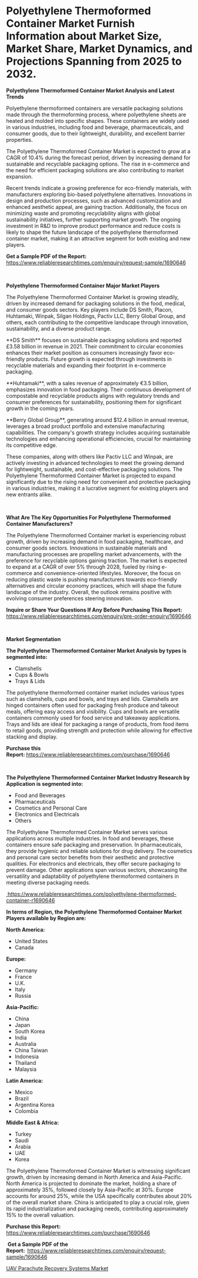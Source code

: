 <p><h1>Polyethylene Thermoformed Container Market Furnish Information about Market Size, Market Share, Market Dynamics, and Projections Spanning from 2025 to 2032.</h1></p><p><strong>Polyethylene Thermoformed Container Market Analysis and Latest Trends</strong></p>
<p><p>Polyethylene thermoformed containers are versatile packaging solutions made through the thermoforming process, where polyethylene sheets are heated and molded into specific shapes. These containers are widely used in various industries, including food and beverage, pharmaceuticals, and consumer goods, due to their lightweight, durability, and excellent barrier properties. </p><p>The Polyethylene Thermoformed Container Market is expected to grow at a CAGR of 10.4% during the forecast period, driven by increasing demand for sustainable and recyclable packaging options. The rise in e-commerce and the need for efficient packaging solutions are also contributing to market expansion. </p><p>Recent trends indicate a growing preference for eco-friendly materials, with manufacturers exploring bio-based polyethylene alternatives. Innovations in design and production processes, such as advanced customization and enhanced aesthetic appeal, are gaining traction. Additionally, the focus on minimizing waste and promoting recyclability aligns with global sustainability initiatives, further supporting market growth. The ongoing investment in R&D to improve product performance and reduce costs is likely to shape the future landscape of the polyethylene thermoformed container market, making it an attractive segment for both existing and new players.</p></p>
<p><strong>Get a Sample PDF of the Report:&nbsp;</strong> <a href="https://www.reliableresearchtimes.com/enquiry/request-sample/1690646?utm_campaign=2180&utm_medium=2&utm_source=Github&utm_content=ia&utm_term=26032025&utm_id=polyethylene-thermoformed-container">https://www.reliableresearchtimes.com/enquiry/request-sample/1690646</a></p>
<p>&nbsp;</p>
<p><strong>Polyethylene Thermoformed Container Major Market Players</strong></p>
<p><p>The Polyethylene Thermoformed Container Market is growing steadily, driven by increased demand for packaging solutions in the food, medical, and consumer goods sectors. Key players include DS Smith, Placon, Huhtamaki, Winpak, Silgan Holdings, Pactiv LLC, Berry Global Group, and others, each contributing to the competitive landscape through innovation, sustainability, and a diverse product range.</p><p>**DS Smith** focuses on sustainable packaging solutions and reported £3.58 billion in revenue in 2021. Their commitment to circular economies enhances their market position as consumers increasingly favor eco-friendly products. Future growth is expected through investments in recyclable materials and expanding their footprint in e-commerce packaging.</p><p>**Huhtamaki**, with a sales revenue of approximately €3.5 billion, emphasizes innovation in food packaging. Their continuous development of compostable and recyclable products aligns with regulatory trends and consumer preferences for sustainability, positioning them for significant growth in the coming years.</p><p>**Berry Global Group**, generating around $12.4 billion in annual revenue, leverages a broad product portfolio and extensive manufacturing capabilities. The company's growth strategy includes acquiring sustainable technologies and enhancing operational efficiencies, crucial for maintaining its competitive edge.</p><p>These companies, along with others like Pactiv LLC and Winpak, are actively investing in advanced technologies to meet the growing demand for lightweight, sustainable, and cost-effective packaging solutions. The Polyethylene Thermoformed Container Market is projected to expand significantly due to the rising need for convenient and protective packaging in various industries, making it a lucrative segment for existing players and new entrants alike.</p></p>
<p>&nbsp;</p>
<p><strong>What Are The Key Opportunities For Polyethylene Thermoformed Container Manufacturers?</strong></p>
<p><p>The Polyethylene Thermoformed Container market is experiencing robust growth, driven by increasing demand in food packaging, healthcare, and consumer goods sectors. Innovations in sustainable materials and manufacturing processes are propelling market advancements, with the preference for recyclable options gaining traction. The market is expected to expand at a CAGR of over 5% through 2028, fueled by rising e-commerce and convenience-oriented lifestyles. Moreover, the focus on reducing plastic waste is pushing manufacturers towards eco-friendly alternatives and circular economy practices, which will shape the future landscape of the industry. Overall, the outlook remains positive with evolving consumer preferences steering innovation.</p></p>
<p><strong>Inquire or Share Your Questions If Any Before Purchasing This Report:</strong> <a href="https://www.reliableresearchtimes.com/enquiry/pre-order-enquiry/1690646?utm_campaign=2180&utm_medium=2&utm_source=Github&utm_content=ia&utm_term=26032025&utm_id=polyethylene-thermoformed-container">https://www.reliableresearchtimes.com/enquiry/pre-order-enquiry/1690646</a></p>
<p>&nbsp;</p>
<p><strong>Market Segmentation</strong></p>
<p><strong>The Polyethylene Thermoformed Container Market Analysis by types is segmented into:</strong></p>
<p><ul><li>Clamshells</li><li>Cups & Bowls</li><li>Trays & Lids</li></ul></p>
<p><p>The polyethylene thermoformed container market includes various types such as clamshells, cups and bowls, and trays and lids. Clamshells are hinged containers often used for packaging fresh produce and takeout meals, offering easy access and visibility. Cups and bowls are versatile containers commonly used for food service and takeaway applications. Trays and lids are ideal for packaging a range of products, from food items to retail goods, providing strength and protection while allowing for effective stacking and display.</p></p>
<p><strong>Purchase this Report:&nbsp;</strong><a href="https://www.reliableresearchtimes.com/purchase/1690646?utm_campaign=2180&utm_medium=2&utm_source=Github&utm_content=ia&utm_term=26032025&utm_id=polyethylene-thermoformed-container">https://www.reliableresearchtimes.com/purchase/1690646</a></p>
<p>&nbsp;</p>
<p><strong>The Polyethylene Thermoformed Container Market Industry Research by Application is segmented into:</strong></p>
<p><ul><li>Food and Beverages</li><li>Pharmaceuticals</li><li>Cosmetics and Personal Care</li><li>Electronics and Electricals</li><li>Others</li></ul></p>
<p><p>The Polyethylene Thermoformed Container Market serves various applications across multiple industries. In food and beverages, these containers ensure safe packaging and preservation. In pharmaceuticals, they provide hygienic and reliable solutions for drug delivery. The cosmetics and personal care sector benefits from their aesthetic and protective qualities. For electronics and electricals, they offer secure packaging to prevent damage. Other applications span various sectors, showcasing the versatility and adaptability of polyethylene thermoformed containers in meeting diverse packaging needs.</p></p>
<p><a href="https://www.reliableresearchtimes.com/polyethylene-thermoformed-container-r1690646?utm_campaign=2180&utm_medium=2&utm_source=Github&utm_content=ia&utm_term=26032025&utm_id=polyethylene-thermoformed-container">&nbsp;https://www.reliableresearchtimes.com/polyethylene-thermoformed-container-r1690646</a></p>
<p><strong>In terms of Region, the Polyethylene Thermoformed Container Market Players available by Region are:</strong></p>
<p>
    <p> <strong> North America: </strong>
        <ul>
            <li>United States</li>
            <li>Canada</li>
        </ul>
        </p> 
    <p> <strong> Europe: </strong>
        <ul>
            <li>Germany</li>
            <li>France</li>
            <li>U.K.</li>
            <li>Italy</li>
            <li>Russia</li>
        </ul>
        </p> 
    <p> <strong> Asia-Pacific: </strong>
        <ul>
            <li>China</li>
            <li>Japan</li>
            <li>South Korea</li>
            <li>India</li>
            <li>Australia</li>
            <li>China Taiwan</li>
            <li>Indonesia</li>
            <li>Thailand</li>
            <li>Malaysia</li>
        </ul>
        </p> 
    <p> <strong> Latin America: </strong>
        <ul>
            <li>Mexico</li>
            <li>Brazil</li>
            <li>Argentina Korea</li>
            <li>Colombia</li>
        </ul>
        </p> 
    <p> <strong> Middle East & Africa: </strong>
        <ul>
            <li>Turkey</li>
            <li>Saudi</li>
            <li>Arabia</li>
            <li>UAE</li>
            <li>Korea</li>
        </ul>
    </p>
    </p>
<p><p>The Polyethylene Thermoformed Container Market is witnessing significant growth, driven by increasing demand in North America and Asia-Pacific. North America is projected to dominate the market, holding a share of approximately 35%, followed closely by Asia-Pacific at 30%. Europe accounts for around 25%, while the USA specifically contributes about 20% of the overall market share. China is anticipated to play a crucial role, given its rapid industrialization and packaging needs, contributing approximately 15% to the overall valuation.</p></p>
<p><strong>Purchase this Report: </strong><a href="https://www.reliableresearchtimes.com/purchase/1690646?utm_campaign=2180&utm_medium=2&utm_source=Github&utm_content=ia&utm_term=26032025&utm_id=polyethylene-thermoformed-container">https://www.reliableresearchtimes.com/purchase/1690646</a></p>
<p>&nbsp;<strong>Get a Sample PDF of the Report:&nbsp;&nbsp;</strong><a href="https://www.reliableresearchtimes.com/enquiry/request-sample/1690646?utm_campaign=2180&utm_medium=2&utm_source=Github&utm_content=ia&utm_term=26032025&utm_id=polyethylene-thermoformed-container">https://www.reliableresearchtimes.com/enquiry/request-sample/1690646</a></p>
<p><strong></strong></p>
<p><p><a href="https://github.com/oliffzillamv/Market-Research-Report-List-1/blob/main/uav-parachute-recovery-systems-market.md?utm_campaign=2180&utm_medium=2&utm_source=Github&utm_content=ia&utm_term=26032025&utm_id=polyethylene-thermoformed-container">UAV Parachute Recovery Systems Market</a></p></p>